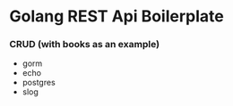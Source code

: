 # Golang REST Api Boilerplate

### CRUD (with books as an example)

- gorm
- echo
- postgres
- slog
